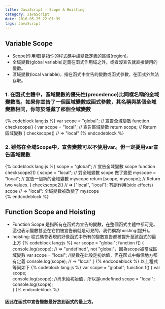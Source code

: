 ```yaml
---
title: JavaScript - Scope & Hoisting
category: JavaScript
date: 2016-05-25 22:01:39
tags: JavaScript
---
```


## Variable Scope

* Scope(作用域)是指你的程式碼中該變數定義的區域(region)。
* 全域變數(global variable)定義在函式作用域之外，或者沒宣告就直接使用的變數。
* 區域變數(local variable)，指在函式中宣告的變數或函式參數，在函式外無法存取。

<!--more-->
### 1. 在函式主體中，區域變數的優先性(precedence)比同樣名稱的全域變數高。如果你宣告了一個區域變數或函式參數，其名稱與某個全域變數相同，你等於隱藏了那個全域變數


{% codeblock lang:js %}
var scope = "global";    // 宣告全域變數
function checkscope() {
  var scope = "local";   // 宣告區域變數
  return scope;          // Return 區域變數
}
checkscope()             // => "local"
{% endcodeblock %}

### 2. 雖然在全域Scope中，宣告變數可以不使用var。但一定要用var宣告區域變數
{% codeblock lang:js %}
scope = "global";          // 宣告全域變數 scope
function checkscope2() {
  scope = "local";         // 對全域變數 scope 做了變更
  myscope = "local";       // 宣告一個新的全域變數 myscope
  return [scope, myscope]; // Return two values.
}
checkscope2()              // => ["local", "local"]: 有副作用(side effects)
scope                      // => "local": 全域變數被改變了
myscope                    
{% endcodeblock %}

## Function Scope and Hoisting

* Function Scope 是指所有在函式內宣告的變數，在整個函式主體中都可見。這也表示變數甚至在它們被宣告前就是可見的，我們稱為hoisting(提升)。
* hoisting: 程式碼會表現的好像函式中所有的變數宣告都被提升至該函式的最上方
{% codeblock lang:js %}
var scope = "global";
function f() {
	console.log(scope);  // => "undefined", not "global"，因為scope被當成區域變數
	var scope = "local"; //變數在此設定初始值，但在函式中每個地方都有定義
	console.log(scope);  // => "local"
}
{% endcodeblock %}
以上程式等同如下
{% codeblock lang:js %}
var scope = "global";
function f() {
	var scope;           
	console.log(scope);  //尚未給初始值，所以是undefined
	scope = "local";     
	console.log(scope);  
}
{% endcodeblock %}

#### 因此在函式中宣告變數最好放到函式的最上方。


